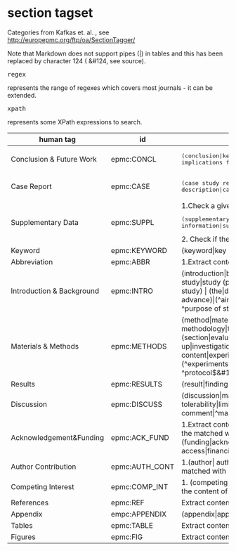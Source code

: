 # section tagset

Categories from Kafkas et. al. , see http://europepmc.org/ftp/oa/SectionTagger/ 

Note that Markdown does not support pipes (|) in tables and this has been replaced by character 124 ( &#124, see source). <pre>regex</pre> represents the range of regexes which covers most journals - it can be extended. <pre>xpath</pre> represents some XPath expressions to search.

| human tag | id | comments  |
| --------- | -- | --------- |
| Conclusion & Future Work | epmc:CONCL |	<pre>(conclusion&#124;key message&#124;future&#124;summary&#124;recommendation&#124; implications for clinical practice&#124;concluding remark)</pre> |
| Case Report	| epmc:CASE | <pre>(case study report&#124;case report&#124;case presentation&#124;case description&#124;case summary&#124;case history&#124; (\d)+\. case&#124;^ case (\d)+$&#124;^case$&#124;^cases$)</pre> |
| Supplementary Data	| epmc:SUPPL | 1.Check a given title for <pre>(supplementary&#124;supporting information&#124;supplemental&#124;web extra material)</pre> 2. Check if the content of the <footnote> matches with (supplementary) |
| Keyword	| epmc:KEYWORD |(keyword&#124;key word&#124;key term&#124;index&#124;ocis code&#124;mesh&#124;accession&#124;search term)	|
| Abbreviation	| epmc:ABBR | 1.Extract content of the <glossary> element from a given xml document 2.(abbreviation&#124;glossary) |
| Introduction & Background	| epmc:INTRO |(introduction&#124;background&#124;related literature&#124;literature review&#124; objective&#124; purpose of this study&#124;study (purpose&#124;aim&#124;aims))&#124; (\d)+. (purpose&#124;aims&#124;aim)&#124;(aims&#124;aim&#124;purpose) of the study) &#124; (the&#124;drug&#124;systematic&#124;book) review&#124;review of literature&#124;related work&#124; recent advance)&#124;(^aim$&#124;^aims$&#124;^purpose$&#124;^purposes$&#124;^purpose/aim$&#124; ^purpose of study$&#124;^review$&#124;^reviews$&#124;^minireview$) |
| Materials & Methods	| epmc:METHODS | (method&#124;material&#124;experimental procedure&#124;implementation&#124; methodology&#124;treatment&#124;statistical analysis&#124;(\d)+. Experimental&#124; experimental (section&#124;evaluation&#124;design&#124;approach&#124;protocol&#124;setting&#124;set up&#124;investigation&#124;detail&#124;part&#124;pespective&#124;tool)&#124;study protocol&#124; construction and content&#124;experiment (\d)+&#124;analysis&#124;utility&#124;design&#124; (\d)+\. Theory&#124;theory and&#124;theory of)&#124; (^experiments$&#124;^experimental$&#124;^the study$&#124;^(\d)+. the study$&#124; ^protocol$&#124;^protocols$&#124;^theory$) AND NOT (supplement) |
| Results	| epmc:RESULTS | (result&#124;finding&#124;diagnosis) |
| Discussion	| epmc:DISCUSS | (discussion&#124;management of&#124;(\d)+. management&#124;safety and tolerability&#124;limitations&#124;perspective&#124;commentary&#124;(\d)+. comment&#124;^management$&#124;^comment$&#124;^comments$) |
| Acknowledgement&Funding	| epmc:ACK_FUND | 1.Extract content of the <ack> element from a given xml document 2.Check if the content of the <footnote>  matched with (financial disclosure&#124;support&#124;fund&#124;grant&#124;thank) 3.(funding&#124;acknowledgment&#124;acknowledgement&#124;acknowledgement&#124;acknowlegement&#124;open access&#124;financial support&#124;grant&#124;author note) |
| Author Contribution | epmc:AUTH_CONT |	1.(author&#124; authors'&#124; author's) contribution 2.Check if the content of the <footnote> element matched with (fn-type=”con”) |
| Competing Interest	| epmc:COMP_INT| 1. (competing interest&#124;(conflict&#124;conflicts) of interest&#124;disclosure&#124;declaration) 2. Check if the content of the <footnote> element matched with (fn-type=”conflict”) | 
| References	| epmc:REF  | Extract content of the <ref-list> element from a given xml document |
| Appendix	| empc:APPENDIX | (appendix&#124;appendices) |
| Tables	| epmc:TABLE| Extract content of all <table-wrap> elements from a given xml document |
| Figures	| epmc:FIG  | Extract content of all <fig> elements from a given xml document |




